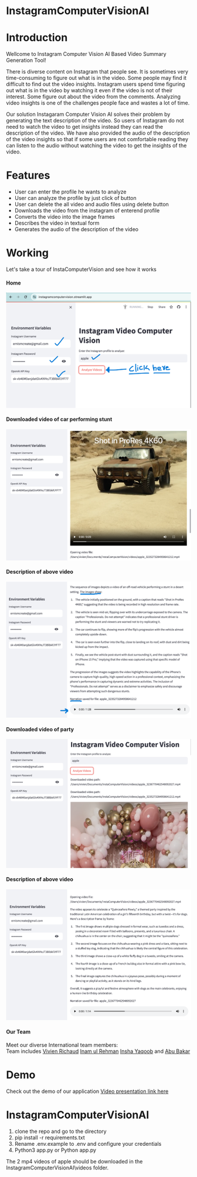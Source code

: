 # InstagramComputerVisionAI 

# Introduction
<p> Wellcome to Instagram Computer Vision AI Based Video Summary Generation Tool! </p>

<p>There is diverse content on Instagram that people see. It is sometimes very time-consuming to figure out what is in the video. Some people may find it difficult to find out the video insights. Instagram users spend time figuring out what is in the video by watching it even if the video is not of their interest. Some figure out about the video from the comments. Analyzing video insights is one of the challenges people face and wastes a lot of time.</p>
<p>Our solution Instagaram Computer Vision AI solves their problem by generating the text description of the video. So users of Instagram do not need to watch the video to get insights instead they can read the description of the video. We have also provided the audio of the description of the video insights so that if some users are not comfortable reading they can listen to the audio without watching the video to get the insights of the video.</p>

# Features
* User can enter the profile he wants to analyze
* User can analyze the profile by just click of button
* User can delete the all video and audio files using delete button
* Downloads the video from the instagram of enterend profile
* Converts the video into the image frames
* Describes the video in textual form
* Generates the audio of the description of the video
  
# Working
Let's take a tour of InstaComputerVision and see how it works
#### Home
![Alt text](assets/git.png)

#### Downloaded video of car performing stunt
![Alt text](assets/3.png)

#### Description of above video 
![Alt text](assets/4.png)

#### Downloaded video of party
![Alt text](assets/1.png)

#### Description of above video
![Alt text](assets/2.png)


#### Our Team
<p>Meet our diverse International team members:<br>
Team includes 
  <a href="https://www.linkedin.com/in/vivienrichaud/" target="_blank" >Vivien Richaud</a>
  <a href="https://www.linkedin.com/in/inamulrehman/" target="_blank" >Inam ul Rehman</a>
  <a href="https://www.linkedin.com/in/insha-yaqoob-9a8885247/" target="_blank" >Insha Yaqoob</a> and
  <a href="https://www.linkedin.com/in/abubakar-butt-03684a292/" target="_blank" >Abu Bakar</a>
</p>

# Demo
<p>
  Check out the demo of our application 
  <a href="#" target="_blank" >Video presentation link here</a>
</p>


# InstagramComputerVisionAI

1. clone the repo and go to the directory
2. pip install -r requirements.txt
3. Rename .env.example to .env and configure your credentials
4. Python3 app.py or Python app.py


The 2 mp4 videos of apple should be downloaded in the InstagramComputerVisionAI\videos folder.
